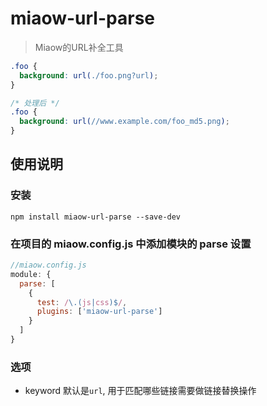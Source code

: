 # miaow-url-parse

> Miaow的URL补全工具


```css
.foo {
  background: url(./foo.png?url);
}

/* 处理后 */
.foo {
  background: url(//www.example.com/foo_md5.png);
}
```

## 使用说明

### 安装

```
npm install miaow-url-parse --save-dev
```

### 在项目的 miaow.config.js 中添加模块的 parse 设置

```javascript
//miaow.config.js
module: {
  parse: [
    {
      test: /\.(js|css)$/,
      plugins: ['miaow-url-parse']
    }
  ]
}
```

### 选项

* keyword 默认是`url`, 用于匹配哪些链接需要做链接替换操作
